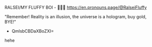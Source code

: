 RALSEI/MY FLUFFY BOI - 🩷💜💙
https://en.pronouns.page/@RalseiFluffy

"Remember! Reality is an illusion, the universe is a hologram, buy gold, BYE!"
- QmlsbCBDaXBoZXI=

hehe
